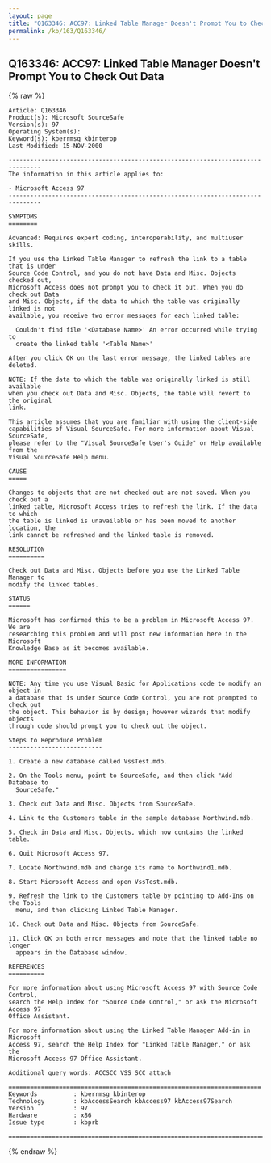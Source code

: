 ```yaml
---
layout: page
title: "Q163346: ACC97: Linked Table Manager Doesn't Prompt You to Check Out Data"
permalink: /kb/163/Q163346/
---
```


## Q163346: ACC97: Linked Table Manager Doesn't Prompt You to Check Out Data

{% raw %}

	Article: Q163346
	Product(s): Microsoft SourceSafe
	Version(s): 97
	Operating System(s): 
	Keyword(s): kberrmsg kbinterop
	Last Modified: 15-NOV-2000
	
	-------------------------------------------------------------------------------
	The information in this article applies to:
	
	- Microsoft Access 97 
	-------------------------------------------------------------------------------
	
	SYMPTOMS
	========
	
	Advanced: Requires expert coding, interoperability, and multiuser skills.
	
	If you use the Linked Table Manager to refresh the link to a table that is under
	Source Code Control, and you do not have Data and Misc. Objects checked out,
	Microsoft Access does not prompt you to check it out. When you do check out Data
	and Misc. Objects, if the data to which the table was originally linked is not
	available, you receive two error messages for each linked table:
	
	  Couldn't find file '<Database Name>' An error occurred while trying to
	  create the linked table '<Table Name>'
	
	After you click OK on the last error message, the linked tables are deleted.
	
	NOTE: If the data to which the table was originally linked is still available
	when you check out Data and Misc. Objects, the table will revert to the original
	link.
	
	This article assumes that you are familiar with using the client-side
	capabilities of Visual SourceSafe. For more information about Visual SourceSafe,
	please refer to the "Visual SourceSafe User's Guide" or Help available from the
	Visual SourceSafe Help menu.
	
	CAUSE
	=====
	
	Changes to objects that are not checked out are not saved. When you check out a
	linked table, Microsoft Access tries to refresh the link. If the data to which
	the table is linked is unavailable or has been moved to another location, the
	link cannot be refreshed and the linked table is removed.
	
	RESOLUTION
	==========
	
	Check out Data and Misc. Objects before you use the Linked Table Manager to
	modify the linked tables.
	
	STATUS
	======
	
	Microsoft has confirmed this to be a problem in Microsoft Access 97. We are
	researching this problem and will post new information here in the Microsoft
	Knowledge Base as it becomes available.
	
	MORE INFORMATION
	================
	
	NOTE: Any time you use Visual Basic for Applications code to modify an object in
	a database that is under Source Code Control, you are not prompted to check out
	the object. This behavior is by design; however wizards that modify objects
	through code should prompt you to check out the object.
	
	Steps to Reproduce Problem
	--------------------------
	
	1. Create a new database called VssTest.mdb.
	
	2. On the Tools menu, point to SourceSafe, and then click "Add Database to
	  SourceSafe."
	
	3. Check out Data and Misc. Objects from SourceSafe.
	
	4. Link to the Customers table in the sample database Northwind.mdb.
	
	5. Check in Data and Misc. Objects, which now contains the linked table.
	
	6. Quit Microsoft Access 97.
	
	7. Locate Northwind.mdb and change its name to Northwind1.mdb.
	
	8. Start Microsoft Access and open VssTest.mdb.
	
	9. Refresh the link to the Customers table by pointing to Add-Ins on the Tools
	  menu, and then clicking Linked Table Manager.
	
	10. Check out Data and Misc. Objects from SourceSafe.
	
	11. Click OK on both error messages and note that the linked table no longer
	  appears in the Database window.
	
	REFERENCES
	==========
	
	For more information about using Microsoft Access 97 with Source Code Control,
	search the Help Index for "Source Code Control," or ask the Microsoft Access 97
	Office Assistant.
	
	For more information about using the Linked Table Manager Add-in in Microsoft
	Access 97, search the Help Index for "Linked Table Manager," or ask the
	Microsoft Access 97 Office Assistant.
	
	Additional query words: ACCSCC VSS SCC attach
	
	======================================================================
	Keywords          : kberrmsg kbinterop 
	Technology        : kbAccessSearch kbAccess97 kbAccess97Search
	Version           : 97
	Hardware          : x86
	Issue type        : kbprb
	
	=============================================================================
	

{% endraw %}
